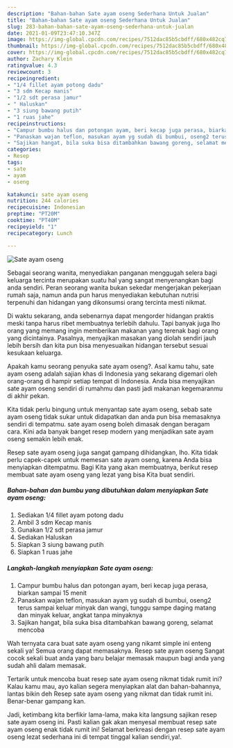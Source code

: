 ```yaml
---
description: "Bahan-bahan Sate ayam oseng Sederhana Untuk Jualan"
title: "Bahan-bahan Sate ayam oseng Sederhana Untuk Jualan"
slug: 283-bahan-bahan-sate-ayam-oseng-sederhana-untuk-jualan
date: 2021-01-09T23:47:10.347Z
image: https://img-global.cpcdn.com/recipes/7512dac85b5cbdff/680x482cq70/sate-ayam-oseng-foto-resep-utama.jpg
thumbnail: https://img-global.cpcdn.com/recipes/7512dac85b5cbdff/680x482cq70/sate-ayam-oseng-foto-resep-utama.jpg
cover: https://img-global.cpcdn.com/recipes/7512dac85b5cbdff/680x482cq70/sate-ayam-oseng-foto-resep-utama.jpg
author: Zachary Klein
ratingvalue: 4.3
reviewcount: 3
recipeingredient:
- "1/4 fillet ayam potong dadu"
- "3 sdm Kecap manis"
- "1/2 sdt perasa jamur"
- " Haluskan"
- "3 siung bawang putih"
- "1 ruas jahe"
recipeinstructions:
- "Campur bumbu halus dan potongan ayam, beri kecap juga perasa, biarkan sampai 15 menit"
- "Panaskan wajan teflon, masukan ayam yg sudah di bumbui, oseng2 terus sampai keluar minyak dan wangi, tunggu sampe daging matang dan minyak keluar, angkat tanpa minyaknya"
- "Sajikan hangat, bila suka bisa ditambahkan bawang goreng, selamat mencoba"
categories:
- Resep
tags:
- sate
- ayam
- oseng

katakunci: sate ayam oseng 
nutrition: 244 calories
recipecuisine: Indonesian
preptime: "PT20M"
cooktime: "PT40M"
recipeyield: "1"
recipecategory: Lunch

---
```



![Sate ayam oseng](https://img-global.cpcdn.com/recipes/7512dac85b5cbdff/680x482cq70/sate-ayam-oseng-foto-resep-utama.jpg)

Sebagai seorang wanita, menyediakan panganan menggugah selera bagi keluarga tercinta merupakan suatu hal yang sangat menyenangkan bagi anda sendiri. Peran seorang  wanita bukan sekedar mengerjakan pekerjaan rumah saja, namun anda pun harus menyediakan kebutuhan nutrisi terpenuhi dan hidangan yang dikonsumsi orang tercinta mesti nikmat.

Di waktu  sekarang, anda sebenarnya dapat mengorder hidangan praktis meski tanpa harus ribet membuatnya terlebih dahulu. Tapi banyak juga lho orang yang memang ingin memberikan makanan yang terenak bagi orang yang dicintainya. Pasalnya, menyajikan masakan yang diolah sendiri jauh lebih bersih dan kita pun bisa menyesuaikan hidangan tersebut sesuai kesukaan keluarga. 



Apakah kamu seorang penyuka sate ayam oseng?. Asal kamu tahu, sate ayam oseng adalah sajian khas di Indonesia yang sekarang digemari oleh orang-orang di hampir setiap tempat di Indonesia. Anda bisa menyajikan sate ayam oseng sendiri di rumahmu dan pasti jadi makanan kegemaranmu di akhir pekan.

Kita tidak perlu bingung untuk menyantap sate ayam oseng, sebab sate ayam oseng tidak sukar untuk didapatkan dan anda pun bisa memasaknya sendiri di tempatmu. sate ayam oseng boleh dimasak dengan beragam cara. Kini ada banyak banget resep modern yang menjadikan sate ayam oseng semakin lebih enak.

Resep sate ayam oseng juga sangat gampang dihidangkan, lho. Kita tidak perlu capek-capek untuk memesan sate ayam oseng, karena Anda bisa menyiapkan ditempatmu. Bagi Kita yang akan membuatnya, berikut resep membuat sate ayam oseng yang lezat yang bisa Kita buat sendiri.

<!--inarticleads1-->

##### Bahan-bahan dan bumbu yang dibutuhkan dalam menyiapkan Sate ayam oseng:

1. Sediakan 1/4 fillet ayam potong dadu
1. Ambil 3 sdm Kecap manis
1. Gunakan 1/2 sdt perasa jamur
1. Sediakan  Haluskan
1. Siapkan 3 siung bawang putih
1. Siapkan 1 ruas jahe




<!--inarticleads2-->

##### Langkah-langkah menyiapkan Sate ayam oseng:

1. Campur bumbu halus dan potongan ayam, beri kecap juga perasa, biarkan sampai 15 menit
1. Panaskan wajan teflon, masukan ayam yg sudah di bumbui, oseng2 terus sampai keluar minyak dan wangi, tunggu sampe daging matang dan minyak keluar, angkat tanpa minyaknya
1. Sajikan hangat, bila suka bisa ditambahkan bawang goreng, selamat mencoba




Wah ternyata cara buat sate ayam oseng yang nikamt simple ini enteng sekali ya! Semua orang dapat memasaknya. Resep sate ayam oseng Sangat cocok sekali buat anda yang baru belajar memasak maupun bagi anda yang sudah ahli dalam memasak.

Tertarik untuk mencoba buat resep sate ayam oseng nikmat tidak rumit ini? Kalau kamu mau, ayo kalian segera menyiapkan alat dan bahan-bahannya, lantas bikin deh Resep sate ayam oseng yang nikmat dan tidak rumit ini. Benar-benar gampang kan. 

Jadi, ketimbang kita berfikir lama-lama, maka kita langsung sajikan resep sate ayam oseng ini. Pasti kalian gak akan menyesal membuat resep sate ayam oseng enak tidak rumit ini! Selamat berkreasi dengan resep sate ayam oseng lezat sederhana ini di tempat tinggal kalian sendiri,ya!.

